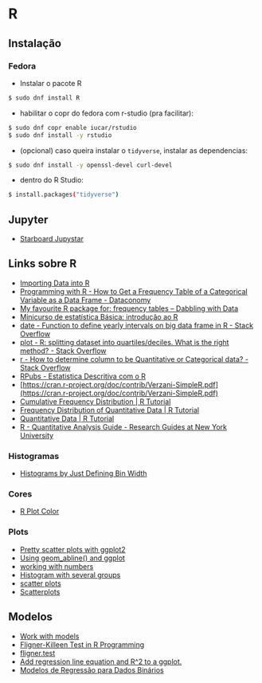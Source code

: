 # R

## Instalação

### Fedora

- Instalar o pacote R

```bash
$ sudo dnf install R
```

- habilitar o copr do fedora com r-studio (pra facilitar):

```bash
$ sudo dnf copr enable iucar/rstudio
$ sudo dnf install -y rstudio 
```

- (opcional) caso queira instalar o `tidyverse`, instalar as dependencias:

```bash
$ sudo dnf install -y openssl-devel curl-devel 
```
 
- dentro do R Studio:

```bash
$ install.packages("tidyverse")
```

## Jupyter

- [Starboard Jupystar](https://starboard.gg/jupystar)

## Links sobre R

- [Importing Data into R](https://www.dummies.com/programming/r/importing-data-into-r/)
- [Programming with R - How to Get a Frequency Table of a Categorical Variable as a Data Frame - Dataconomy](https://dataconomy.com/2017/03/programming-r-frequency-table/)
- [My favourite R package for: frequency tables – Dabbling with Data](https://dabblingwithdata.wordpress.com/2017/12/20/my-favourite-r-package-for-frequency-tables/)
- [‎Minicurso de estatística Básica: introdução ao R](http://www.uft.edu.br/engambiental/prof/catalunha/arquivos/r/r_bruno.pdf)
- [date - Function to define yearly intervals on big data frame in R - Stack Overflow](https://stackoverflow.com/questions/22159554/function-to-define-yearly-intervals-on-big-data-frame-in-r)
- [plot - R: splitting dataset into quartiles/deciles. What is the right method? - Stack Overflow](https://stackoverflow.com/questions/26273892/r-splitting-dataset-into-quartiles-deciles-what-is-the-right-method/26275749)
- [r - How to determine column to be Quantitative or Categorical data? - Stack Overflow](https://stackoverflow.com/questions/21809192/how-to-determine-column-to-be-quantitative-or-categorical-data)
- [RPubs - Estatistica Descritiva com o R](https://rpubs.com/henriquealvarenga/350498)
- [https://cran.r-project.org/doc/contrib/Verzani-SimpleR.pdf](https://cran.r-project.org/doc/contrib/Verzani-SimpleR.pdf)
- [Cumulative Frequency Distribution | R Tutorial](http://www.r-tutor.com/elementary-statistics/quantitative-data/cumulative-frequency-distribution)
- [Frequency Distribution of Quantitative Data | R Tutorial](https://www.r-tutor.com/elementary-statistics/quantitative-data/frequency-distribution-quantitative-data)
- [Quantitative Data | R Tutorial](http://www.r-tutor.com/elementary-statistics/quantitative-data)
- [R - Quantitative Analysis Guide - Research Guides at New York University](https://guides.nyu.edu/r)

### Histogramas

- [Histograms by Just Defining Bin Width](http://derekogle.com/fishR/2016-03-10-Histograms-with-w)

### Cores

- [R Plot Color](https://www.datamentor.io/r-programming/color/)

### Plots

- [Pretty scatter plots with ggplot2](https://www.r-bloggers.com/2017/05/pretty-scatter-plots-with-ggplot2/)
- [Using geom_abline() and ggplot](https://stackoverflow.com/questions/39197217/using-geom-abline-and-ggplot)
- [working with numbers](https://socviz.co/groupfacettx.html)
- [Histogram with several groups](https://www.r-graph-gallery.com/histogram_several_group.html)
- [scatter plots](http://www.sthda.com/english/wiki/ggplot2-scatter-plots-quick-start-guide-r-software-and-data-visualization)
- [Scatterplots ](https://www.statmethods.net/graphs/scatterplot.html)

## Modelos

- [Work with models](https://socviz.co/modeling.html#look-inside-model-objects)
- [Fligner-Killeen Test in R Programming](https://www.geeksforgeeks.org/fligner-killeen-test-in-r-programming/)
- [fligner.test](https://www.rdocumentation.org/packages/stats/versions/3.6.2/topics/fligner.test)
- [Add regression line equation and R^2 to a ggplot.](https://rpkgs.datanovia.com/ggpubr/reference/stat_regline_equation.html)
- [Modelos de Regressão para Dados Binários](https://docs.ufpr.br/~taconeli/CE22518/Vinheta2.html#53_an%C3%A1lise_de_res%C3%ADduos)